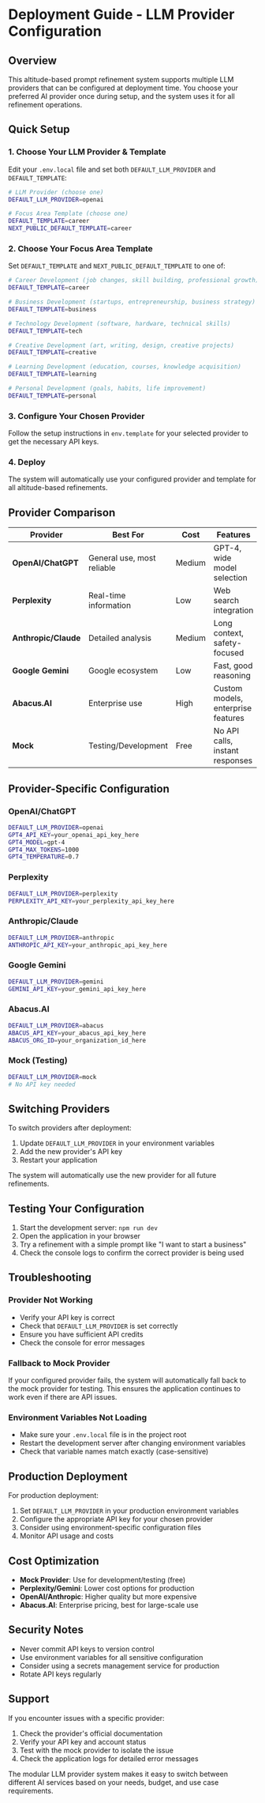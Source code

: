 # Deployment Guide - LLM Provider Configuration

## Overview

This altitude-based prompt refinement system supports multiple LLM providers that can be configured at deployment time. You choose your preferred AI provider once during setup, and the system uses it for all refinement operations.

## Quick Setup

### 1. Choose Your LLM Provider & Template

Edit your `.env.local` file and set both `DEFAULT_LLM_PROVIDER` and `DEFAULT_TEMPLATE`:

```bash
# LLM Provider (choose one)
DEFAULT_LLM_PROVIDER=openai

# Focus Area Template (choose one)
DEFAULT_TEMPLATE=career
NEXT_PUBLIC_DEFAULT_TEMPLATE=career
```

### 2. Choose Your Focus Area Template

Set `DEFAULT_TEMPLATE` and `NEXT_PUBLIC_DEFAULT_TEMPLATE` to one of:

```bash
# Career Development (job changes, skill building, professional growth)
DEFAULT_TEMPLATE=career

# Business Development (startups, entrepreneurship, business strategy)
DEFAULT_TEMPLATE=business

# Technology Development (software, hardware, technical skills)
DEFAULT_TEMPLATE=tech

# Creative Development (art, writing, design, creative projects)
DEFAULT_TEMPLATE=creative

# Learning Development (education, courses, knowledge acquisition)
DEFAULT_TEMPLATE=learning

# Personal Development (goals, habits, life improvement)
DEFAULT_TEMPLATE=personal
```

### 3. Configure Your Chosen Provider

Follow the setup instructions in `env.template` for your selected provider to get the necessary API keys.

### 4. Deploy

The system will automatically use your configured provider and template for all altitude-based refinements.

## Provider Comparison

| Provider | Best For | Cost | Features |
|----------|----------|------|----------|
| **OpenAI/ChatGPT** | General use, most reliable | Medium | GPT-4, wide model selection |
| **Perplexity** | Real-time information | Low | Web search integration |
| **Anthropic/Claude** | Detailed analysis | Medium | Long context, safety-focused |
| **Google Gemini** | Google ecosystem | Low | Fast, good reasoning |
| **Abacus.AI** | Enterprise use | High | Custom models, enterprise features |
| **Mock** | Testing/Development | Free | No API calls, instant responses |

## Provider-Specific Configuration

### OpenAI/ChatGPT
```bash
DEFAULT_LLM_PROVIDER=openai
GPT4_API_KEY=your_openai_api_key_here
GPT4_MODEL=gpt-4
GPT4_MAX_TOKENS=1000
GPT4_TEMPERATURE=0.7
```

### Perplexity
```bash
DEFAULT_LLM_PROVIDER=perplexity
PERPLEXITY_API_KEY=your_perplexity_api_key_here
```

### Anthropic/Claude
```bash
DEFAULT_LLM_PROVIDER=anthropic
ANTHROPIC_API_KEY=your_anthropic_api_key_here
```

### Google Gemini
```bash
DEFAULT_LLM_PROVIDER=gemini
GEMINI_API_KEY=your_gemini_api_key_here
```

### Abacus.AI
```bash
DEFAULT_LLM_PROVIDER=abacus
ABACUS_API_KEY=your_abacus_api_key_here
ABACUS_ORG_ID=your_organization_id_here
```

### Mock (Testing)
```bash
DEFAULT_LLM_PROVIDER=mock
# No API key needed
```

## Switching Providers

To switch providers after deployment:

1. Update `DEFAULT_LLM_PROVIDER` in your environment variables
2. Add the new provider's API key
3. Restart your application

The system will automatically use the new provider for all future refinements.

## Testing Your Configuration

1. Start the development server: `npm run dev`
2. Open the application in your browser
3. Try a refinement with a simple prompt like "I want to start a business"
4. Check the console logs to confirm the correct provider is being used

## Troubleshooting

### Provider Not Working
- Verify your API key is correct
- Check that `DEFAULT_LLM_PROVIDER` is set correctly
- Ensure you have sufficient API credits
- Check the console for error messages

### Fallback to Mock Provider
If your configured provider fails, the system will automatically fall back to the mock provider for testing. This ensures the application continues to work even if there are API issues.

### Environment Variables Not Loading
- Make sure your `.env.local` file is in the project root
- Restart the development server after changing environment variables
- Check that variable names match exactly (case-sensitive)

## Production Deployment

For production deployment:

1. Set `DEFAULT_LLM_PROVIDER` in your production environment variables
2. Configure the appropriate API key for your chosen provider
3. Consider using environment-specific configuration files
4. Monitor API usage and costs

## Cost Optimization

- **Mock Provider**: Use for development/testing (free)
- **Perplexity/Gemini**: Lower cost options for production
- **OpenAI/Anthropic**: Higher quality but more expensive
- **Abacus.AI**: Enterprise pricing, best for large-scale use

## Security Notes

- Never commit API keys to version control
- Use environment variables for all sensitive configuration
- Consider using a secrets management service for production
- Rotate API keys regularly

## Support

If you encounter issues with a specific provider:

1. Check the provider's official documentation
2. Verify your API key and account status
3. Test with the mock provider to isolate the issue
4. Check the application logs for detailed error messages

The modular LLM provider system makes it easy to switch between different AI services based on your needs, budget, and use case requirements. 